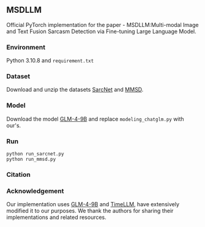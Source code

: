 ## MSDLLM
Official PyTorch implementation for the paper - MSDLLM:Multi-modal Image and Text Fusion Sarcasm Detection via Fine-tuning Large Language Model.
### Environment
Python 3.10.8 and `requirement.txt`
### Dataset
Download and unzip the datasets [SarcNet](https://github.com/yuetanbupt/SarcNet) and [MMSD](https://github.com/joeying1019/mmsd2.0).
### Model
Download the model [GLM-4-9B](https://github.com/THUDM/GLM-4) and replace `modeling_chatglm.py` with our's.
### Run
```
python run_sarcnet.py
python run_mmsd.py
```
### Citation

### Acknowledgement
Our implementation uses [GLM-4-9B](https://github.com/THUDM/GLM-4) and [TimeLLM](https://github.com/KimMeen/Time-LLM), have extensively modified it to our purposes. We thank the authors for sharing their implementations and related resources.
